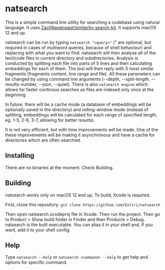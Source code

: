 # natsearch

This is a simple command line utility for searching a codebase using natural language. It uses [ZachNagengast/similarity-search-kit](https://github.com/ZachNagengast/similarity-search-kit). It supports macOS 12 and up.

natsearch can be run by typing ```natsearch "<query>"``` (" are optional, but required in cases of multiword queries, because of shell behaviour) and replacing <query> with what you want to find. natsearch will then analyse all of the text/code files in current directory and subdirectories. Analysis is conducted by splitting each file into parts of 5 lines and then calculating embeddings for each of them. The tool will then reply with 3 most similar fragments (fragments content, line range and file). All these parameters can be changed by using command line arguments (--depth, --split-length, --results-number, --json, --quiet). There is also ```natsearch engine``` which allows for faster continous searches as files are indexed only once at the beginning.

In future, there will be a cache mode (a database of embeddings will be optionally saved in the directory) and rolling-window mode (instead of splitting, embeddings will be calculated for each range of specified length, eg. 1-5, 2-6, 3-7, allowing for better results).

It is not very efficient, but with time improvements will be made. One of the these improvements will be making it asynchronous and have a cache for directories which are often searched.

## Installing

There are no binaries at the moment. Check Building.

## Building

natsearch works only on macOS 12 and up. To build, Xcode is required.

First, clone this repository:
```git clone https://github.com/Extiri/natsearch```

Then open natsearch.xcodeproj file in Xcode. Then run the project. Then go to Product > Show build folder in Finder and then Products > Debug. natsearch is the built executable. You can alias it in your shell and, if you want, add it to your shell config.

## Help
Type ```natsearch --help``` or ```natsearch <command> --help``` to get help and options for specific command.

